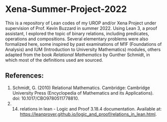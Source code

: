 # Xena-Summer-Project-2022

This is a repository of Lean codes of my UROP and/or Xena Project under supervision of Prof. Kevin Buzzard in summer 2022. Using Lean 3, a proof assistant, I explored the topic of binary relations, including predicates, operations and compositions. Several elementary problems were also formalized here, some inspired by past examinations of M1F (Foundations of Analysis) and IUM (Introduction to University Mathematics) modules, others adapted from the book *Relational Mathematics* by Gunther Schmidt, in which most of the definitions used are sourced.


## References:
1. Schmidt, G. (2010) Relational Mathematics. Cambridge: Cambridge University Press (Encyclopedia of Mathematics and its Applications). doi: 10.1017/CBO9780511778810.
2. 14. relations in lean - Logic and Proof 3.18.4 documentation. Available at: https://leanprover.github.io/logic_and_proof/relations_in_lean.html. 
